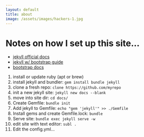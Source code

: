 ```yaml
---
layout: default
title: about
image: /assets/images/hackers-1.jpg
---
```



# Notes on how I set up this site...


- [jekyll official docs](https://jekyllrb.com/docs/)
- [jekyll w/ bootstrap guide](https://medium.com/better-programming/an-introduction-to-using-jekyll-with-bootstrap-4-6f2433afeda9)
- [bootstrap docs](https://getbootstrap.com/docs/5.0/getting-started/introduction/)


1. install or update ruby (apt or brew)
2. install jekyll and bundler: `gem install bundle jekyll`
3. clone a fresh repo: `clone https://github.com/myrepo`
5. init a new jekyll site: `jekyll new docs --blank`
4. move into site dir: `cd docs/`
5. Create Gemfile: `bundle init`
6. Add jekyll to Gemfile: `echo "gem 'jekyll'" >> ./Gemfile`
7. Install gems and create Gemfile.lock: `bundle`
8. Serve site: `bundle exec jekyll serve -w`
9. edit site with text editor: `subl .`
10. Edit the config.yml...


